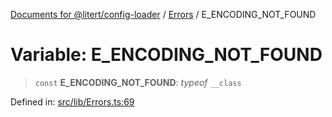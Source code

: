 [Documents for @litert/config-loader](../../index.md) / [Errors](../index.md) / E\_ENCODING\_NOT\_FOUND

# Variable: E\_ENCODING\_NOT\_FOUND

> `const` **E\_ENCODING\_NOT\_FOUND**: *typeof* `__class`

Defined in: [src/lib/Errors.ts:69](https://github.com/litert/config-loader.js/blob/master/src/lib/Errors.ts#L69)
